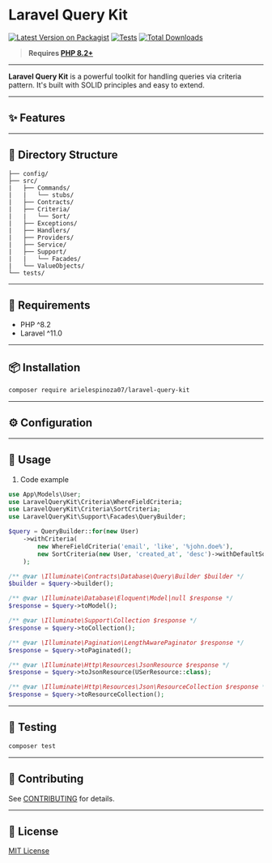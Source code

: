 # Laravel Query Kit

[![Latest Version on Packagist](https://img.shields.io/packagist/v/arielespinoza07/laravel-query-kit.svg?style=flat-square)](https://packagist.org/packages/arielespinoza07/laravel-query-kit)
[![Tests](https://img.shields.io/github/actions/workflow/status/arielespinoza07/laravel-query-kit/run-tests.yml?label=tests)](https://github.com/arielespinoza07/laravel-query-kit/actions)
[![Total Downloads](https://img.shields.io/packagist/dt/arielespinoza07/laravel-query-kit.svg?style=flat-square)](https://packagist.org/packages/arielespinoza07/laravel-query-kit)

> **Requires [PHP 8.2+](https://php.net/releases/)**

---

**Laravel Query Kit** is a powerful toolkit for handling queries via criteria pattern. It's built with SOLID principles and easy to extend.

---

## ✨ Features


---

## 📁 Directory Structure

```
├── config/
├── src/
|   ├── Commands/
|   |   └── stubs/
|   ├── Contracts/
|   ├── Criteria/
|   |   └── Sort/
|   ├── Exceptions/
|   ├── Handlers/
|   ├── Providers/
|   ├── Service/
|   ├── Support/
|   |   └── Facades/
|   └── ValueObjects/
└── tests/
```

---

## 🧱 Requirements

- PHP ^8.2
- Laravel ^11.0

---

## 📦 Installation

```bash
composer require arielespinoza07/laravel-query-kit
```

---

## ⚙️ Configuration


---

## 🚀 Usage

1. Code example

```php
use App\Models\User;
use LaravelQueryKit\Criteria\WhereFieldCriteria;
use LaravelQueryKit\Criteria\SortCriteria;
use LaravelQueryKit\Support\Facades\QueryBuilder;

$query = QueryBuilder::for(new User)
    ->withCriteria(
        new WhereFieldCriteria('email', 'like', '%john.doe%'),
        new SortCriteria(new User, 'created_at', 'desc')->withDefaultSorts()
    );

/** @var \Illuminate\Contracts\Database\Query\Builder $builder */
$builder = $query->builder();

/** @var \Illuminate\Database\Eloquent\Model|null $response */
$response = $query->toModel();

/** @var \Illuminate\Support\Collection $response */
$response = $query->toCollection();

/** @var \Illuminate\Pagination\LengthAwarePaginator $response */
$response = $query->toPaginated();

/** @var \Illuminate\Http\Resources\JsonResource $response */
$response = $query->toJsonResource(USerResource::class);

/** @var \Illuminate\Http\Resources\Json\ResourceCollection $response */
$response = $query->toResourceCollection();

```

---

## 🧪 Testing

```bash
composer test
```

---

## 🤝 Contributing

See [CONTRIBUTING](CONTRIBUTING.md) for details.

---

## 📜 License

[MIT License](LICENSE)